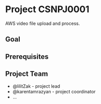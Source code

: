 # Project CSNPJ0001

AWS video file upload and process.

## Goal

## Prerequisites

## Project Team

- @lilitZak - project lead
- @karentamrazyan - project coordinator
- ...

